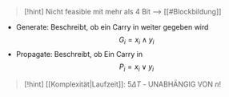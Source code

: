 
> [!hint] Nicht feasible mit mehr als 4 Bit --> [[#Blockbildung]]

- Generate: Beschreibt, ob ein Carry in weiter gegeben wird
$$G_{i} = x_{i} \land y_{i}$$
- Propagate: Beschreibt, ob Ein Carry in
$$P_{i} = x_{i} \lor y_{i}$$

> [!hint] [[Komplexität|Laufzeit]]: $5\Delta T$ - UNABHÄNGIG VON $n$!






